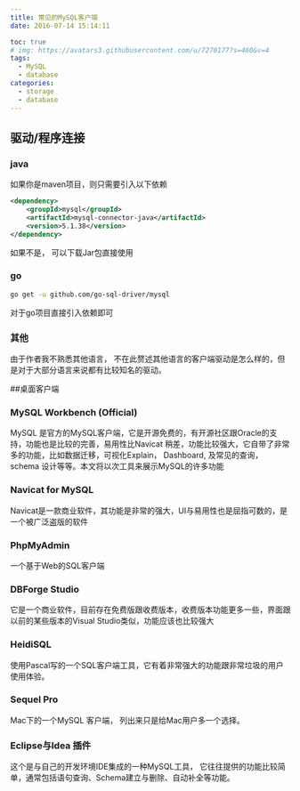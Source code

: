 ```yaml
---
title: 常见的MySQL客户端
date: 2016-07-14 15:14:11

toc: true
# img: https://avatars3.githubusercontent.com/u/7270177?s=460&v=4
tags:
  - MySQL
  - database
categories:
  - storage
  - database
---
```



## 驱动/程序连接
### java 
如果你是maven项目，则只需要引入以下依赖
```xml
<dependency>
    <groupId>mysql</groupId>
    <artifactId>mysql-connector-java</artifactId>
    <version>5.1.38</version>
</dependency>
```
如果不是， 可以下载Jar包直接使用

### go
```bash
go get -u github.com/go-sql-driver/mysql
```
对于go项目直接引入依赖即可

### 其他
由于作者我不熟悉其他语言， 不在此赘述其他语言的客户端驱动是怎么样的，但是对于大部分语言来说都有比较知名的驱动。


##桌面客户端
###	MySQL Workbench (Official)
MySQL 是官方的MySQL客户端，它是开源免费的，有开源社区跟Oracle的支持，功能也是比较的完善，易用性比Navicat 稍差，功能比较强大，它自带了非常多的功能，比如数据迁移，可视化Explain， Dashboard, 及常见的查询， schema 设计等等。本文将以次工具来展示MySQL的许多功能
###	Navicat for MySQL
Navicat是一款商业软件，其功能是非常的强大，UI与易用性也是屈指可数的，是一个被广泛盗版的软件
###	PhpMyAdmin
一个基于Web的SQL客户端
###	DBForge Studio
它是一个商业软件，目前存在免费版跟收费版本，收费版本功能更多一些，界面跟以前的某些版本的Visual Studio类似，功能应该也比较强大 
###	HeidiSQL
使用Pascal写的一个SQL客户端工具，它有着非常强大的功能跟非常垃圾的用户使用体验。
###	Sequel Pro
Mac下的一个MySQL 客户端， 列出来只是给Mac用户多一个选择。
###	Eclipse与Idea 插件
这个是与自己的开发环境IDE集成的一种MySQL工具， 它往往提供的功能比较简单，通常包括语句查询、Schema建立与删除、自动补全等功能。
